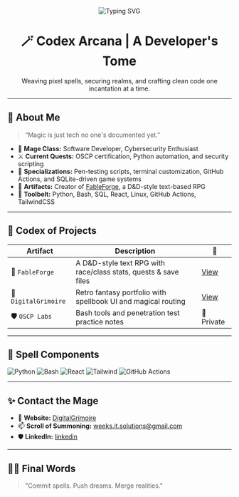 <!-- Animated Typing Header -->
<p align="center">
  <img src="https://readme-typing-svg.demolab.com?font=Fira+Code&pause=1000&color=8F48F7&center=true&vCenter=true&width=440&lines=Noah+Weeks;Digital+Mage+%7C+Cybersecurity+Apprentice+%7C+Code+Conjurer" alt="Typing SVG" />
</p>

<h1 align="center">🪄 Codex Arcana | A Developer's Tome</h1>
<p align="center">Weaving pixel spells, securing realms, and crafting clean code one incantation at a time.</p>

---

## 🧙 About Me

> “Magic is just tech no one's documented yet.”

- 🧠 **Mage Class:** Software Developer, Cybersecurity Enthusiast  
- ⚔️ **Current Quests:** OSCP certification, Python automation, and security scripting  
- 🔮 **Specializations:** Pen-testing scripts, terminal customization, GitHub Actions, and SQLite-driven game systems  
- 📖 **Artifacts:** Creator of [FableForge](https://github.com/Coding-for-Weeks/FableForge), a D&D-style text-based RPG  
- 🧰 **Toolbelt:** Python, Bash, SQL, React, Linux, GitHub Actions, TailwindCSS  

---

## 📜 Codex of Projects

| Artifact        | Description                                      | 🔗 |
|----------------|--------------------------------------------------|----|
| 🐉 `FableForge` | A D&D-style text RPG with race/class stats, quests & save files | [View](https://github.com/Nullgrimoire/FableForge) |
| 📕 `DigitalGrimoire` | Retro fantasy portfolio with spellbook UI and magical routing | [View](https://github.com/Nullgrimoire/DigitalGrimoire) |
| 🛡️ `OSCP Labs` | Bash tools and penetration test practice notes | 🔐 Private |

---

## 🧰 Spell Components

![Python](https://img.shields.io/badge/-Python-3776AB?style=for-the-badge&logo=python&logoColor=white)
![Bash](https://img.shields.io/badge/-Bash-4EAA25?style=for-the-badge&logo=gnu-bash&logoColor=white)
![React](https://img.shields.io/badge/-React-61DAFB?style=for-the-badge&logo=react&logoColor=black)
![Tailwind](https://img.shields.io/badge/-Tailwind-38B2AC?style=for-the-badge&logo=tailwind-css&logoColor=white)
![GitHub Actions](https://img.shields.io/badge/-GitHub%20Actions-2088FF?style=for-the-badge&logo=github-actions&logoColor=white)

---

## ✨ Contact the Mage

- 📜 **Website:** [DigitalGrimoire](https://nullgrimoire.github.io/DigitalGrimoire/)  
- 📫 **Scroll of Summoning:** [weeks.it.solutions@gmail.com](mailto:weeks.it.solutions@gmail.com)
- 🛡️ **LinkedIn:** [linkedin](https://linkedin.com/in/noahweeks)  

---

## 🧙‍♂️ Final Words

> "Commit spells. Push dreams. Merge realities."
